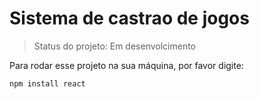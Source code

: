 <h1>Sistema de castrao de jogos</h1>

> Status do projeto: Em desenvolcimento

Para rodar esse projeto na sua máquina, por favor digite:

```
npm install react
```
